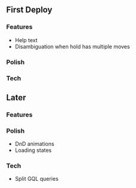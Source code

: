 ## First Deploy

### Features

- Help text
- Disambiguation when hold has multiple moves

### Polish

### Tech

## Later

### Features

### Polish

- DnD animations
- Loading states

### Tech

- Split GQL queries
